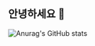 ## 안녕하세요 👋
![Anurag's GitHub stats](https://github-readme-stats.vercel.app/api?username=anuraghazra&theme=dark&show_icons=true)
<!--
**mingyo77/mingyo77** is a ✨ _special_ ✨ repository because its `README.md` (this file) appears on your GitHub profile.

Here are some ideas to get you started:

- 🔭 I’m currently working on ...
- 🌱 I’m currently learning ...
- 👯 I’m looking to collaborate on ...
- 🤔 I’m looking for help with ...
- 💬 Ask me about ...
- 📫 How to reach me: ...
- 😄 Pronouns: ...
- ⚡ Fun fact: ...
-->

